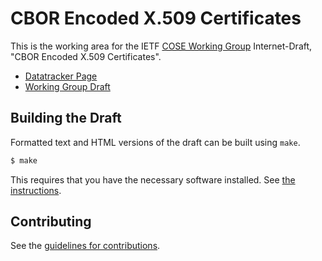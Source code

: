 # CBOR Encoded X.509 Certificates

This is the working area for the IETF [COSE Working Group](https://datatracker.ietf.org/wg/cose/documents/) Internet-Draft, "CBOR Encoded X.509 Certificates".

<!---
* [Editor's Copy HTML](https://cose-wg.github.io/CBOR-certificates/draft-ietf-cose-cbor-encoded-cert.html)
* [Editor's Copy Text](https://cose-wg.github.io/CBOR-certificates/draft-ietf-cose-cbor-encoded-cert.txt)
* [Compare Editor's Copy to Individual Draft](https://cose-wg.github.io/CBOR-certificates/#go.draft-ietf-cose-cbor-encoded-cert.diff)
---> 
* [Datatracker Page](https://datatracker.ietf.org/doc/draft-ietf-cose-cbor-encoded-cert)
* [Working Group Draft](https://tools.ietf.org/html/draft-ietf-cose-cbor-encoded-cert.html)

## Building the Draft

Formatted text and HTML versions of the draft can be built using `make`.

```sh
$ make
```

This requires that you have the necessary software installed.  See
[the instructions](https://github.com/martinthomson/i-d-template/blob/master/doc/SETUP.md).


## Contributing

See the
[guidelines for contributions](https://github.com/cose-wg/CBOR-certificates/blob/master/CONTRIBUTING.md).

